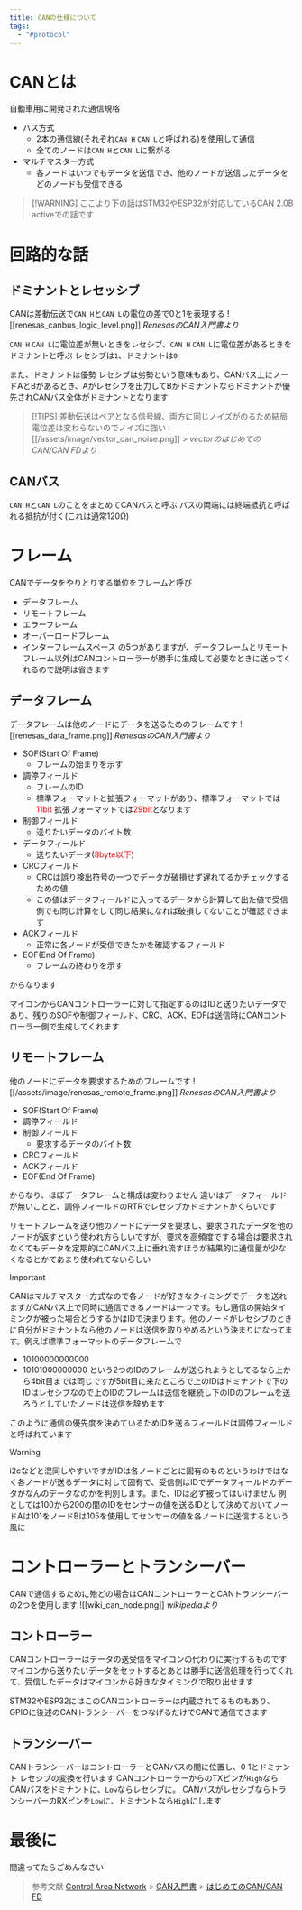 ```yaml
---
title: CANの仕様について
tags:
  - "#protocol"
---
```


# CANとは

自動車用に開発された通信規格

- バス方式
  - 2本の通信線(それぞれ`CAN H` `CAN L`と呼ばれる)を使用して通信
  - 全てのノードは`CAN H`と`CAN L`に繋がる
- マルチマスター方式
  - 各ノードはいつでもデータを送信でき、他のノードが送信したデータをどのノードも受信できる

> [!WARNING] ここより下の話はSTM32やESP32が対応しているCAN 2.0B activeでの話です

# 回路的な話

## ドミナントとレセッシブ

CANは差動伝送で`CAN H`と`CAN L`の電位の差で0と1を表現する
![[renesas_canbus_logic_level.png]]
_RenesasのCAN入門書より_

`CAN H` `CAN L`に電位差が無いときをレセシブ、`CAN H` `CAN L`に電位差があるときをドミナントと呼ぶ
レセシブは`1`、ドミナントは`0`

また、ドミナントは優勢 レセシブは劣勢という意味もあり、CANバス上にノードAとBがあるとき、Aがレセシブを出力してBがドミナントならドミナントが優先されCANバス全体がドミナントとなります

> [!TIPS]
> 差動伝送はペアとなる信号線、両方に同じノイズがのるため結局電位差は変わらないのでノイズに強い
> ![[/assets/image/vector_can_noise.png]] > _vectorのはじめてのCAN/CAN FDより_

## CANバス

`CAN H`と`CAN L`のことをまとめてCANバスと呼ぶ
バスの両端には終端抵抗と呼ばれる抵抗が付く(これは通常120Ω)

# フレーム

CANでデータをやりとりする単位をフレームと呼び

- データフレーム
- リモートフレーム
- エラーフレーム
- オーバーロードフレーム
- インターフレームスペース
  の5つがありますが、データフレームとリモートフレーム以外はCANコントローラーが勝手に生成して必要なときに送ってくれるので説明は省きます

## データフレーム

データフレームは他のノードにデータを送るためのフレームです
![[renesas_data_frame.png]]
_RenesasのCAN入門書より_

- SOF(Start Of Frame)
  - フレームの始まりを示す
- 調停フィールド
  - フレームのID
  - 標準フォーマットと拡張フォーマットがあり、標準フォーマットでは<span style="color: red;">11bit</span> 拡張フォーマットでは<span style="color: red;">29bit</span>となります
- 制御フィールド
  - 送りたいデータのバイト数
- データフィールド
  - 送りたいデータ(<span style="color: red;">8byte以下</span>)
- CRCフィールド
  - CRCは誤り検出符号の一つでデータが破損せず遅れてるかチェックするための値
  - この値はデータフィールドに入ってるデータから計算して出た値で受信側でも同じ計算をして同じ結果になれば破損してないことが確認できます
- ACKフィールド
  - 正常に各ノードが受信できたかを確認するフィールド
- EOF(End Of Frame)
  - フレームの終わりを示す

からなります

マイコンからCANコントローラーに対して指定するのはIDと送りたいデータであり、残りのSOFや制御フィールド、CRC、ACK、EOFは送信時にCANコントローラー側で生成してくれます

## リモートフレーム

他のノードにデータを要求するためのフレームです
![[/assets/image/renesas_remote_frame.png]]
_RenesasのCAN入門書より_

- SOF(Start Of Frame)
- 調停フィールド
- 制御フィールド
  - 要求するデータのバイト数
- CRCフィールド
- ACKフィールド
- EOF(End Of Frame)

からなり、ほぼデータフレームと構成は変わりません
違いはデータフィールドが無いことと、調停フィールドのRTRでレセシブかドミナントかくらいです

リモートフレームを送り他のノードにデータを要求し、要求されたデータを他のノードが返すという使われ方らしいですが、要求を高頻度でする場合は要求されなくてもデータを定期的にCANバス上に垂れ流すほうが結果的に通信量が少なくなるとかであまり使われてないらしい

> [!IMPORTANT]
> CANはマルチマスター方式なので各ノードが好きなタイミングでデータを送れますがCANバス上で同時に通信できるノードは一つです。もし通信の開始タイミングが被った場合どうするかはIDで決まります。他のノードがレセシブのときに自分がドミナントなら他のノードは送信を取りやめるという決まりになってます。例えば標準フォーマットのデータフレームで
>
> - 10100000000000
> - 10101000000000
>   という2つのIDのフレームが送られようとしてるなら上から4bit目までは同じですが5bit目に来たところで上のIDはドミナントで下のIDはレセシブなので上のIDのフレームは送信を継続し下のIDのフレームを送ろうとしていたノードは送信を辞めます
>
> このように通信の優先度を決めているためIDを送るフィールドは調停フィールドと呼ばれています

> [!WARNING]
> i2cなどと混同しやすいですがIDは各ノードごとに固有のものというわけではなく各ノードが送るデータに対して固有で、受信側はIDでデータフィールドのデータがなんのデータなのかを判別します。また、IDは必ず被ってはいけません
> 例としては100から200の間のIDをセンサーの値を送るIDとして決めておいてノードAは101をノードBは105を使用してセンサーの値を各ノードに送信するという風に

# コントローラーとトランシーバー

CANで通信するために殆どの場合はCANコントローラーとCANトランシーバーの2つを使用します
![[wiki_can_node.png]]
_wikipediaより_

## コントローラー

CANコントローラーはデータの送受信をマイコンの代わりに実行するものです
マイコンから送りたいデータをセットするとあとは勝手に送信処理を行ってくれて、受信したデータはマイコンから好きなタイミングで取り出せます

STM32やESP32にはこのCANコントローラーは内蔵されてるものもあり、GPIOに後述のCANトランシーバーをつなげるだけでCANで通信できます

## トランシーバー

CANトランシーバーはコントローラーとCANバスの間に位置し、0 1とドミナント レセシブの変換を行います
CANコントローラーからのTXピンが`High`ならCANバスをドミナントに、`Low`ならレセシブに。
CANバスがレセシブならトランシーバーのRXピンを`Low`に、ドミナントなら`High`にします

# 最後に

間違ってたらごめんなさい

> 参考文献
> [Control Area Network](https://ja.wikipedia.org/wiki/Controller_Area_Network) > [CAN入門書](/assets/pdf/RJJ05B0937-0100.pdf) > [はじめてのCAN/CAN FD](https://cdn.vector.com/cms/content/know-how/VJ/PDF/For_Beginners_CAN_CANFD.pdf)
